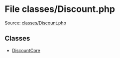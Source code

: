File classes/Discount.php
=========

Source: [classes/Discount.php](https://github.com/PrestaShop/PrestaShop/blob/1.6.0.6/classes/Discount.php)


Classes
-------

* [DiscountCore](class.DiscountCore.md)


